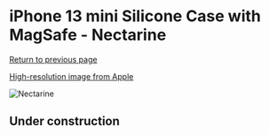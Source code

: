 # iPhone 13 mini Silicone Case with MagSafe - Nectarine

[Return to previous page](/iphone_13)

[High-resolution image from Apple](https://store.storeimages.cdn-apple.com/8756/as-images.apple.com/is/MN6D3?wid=4500&hei=4500&fmt=png)

<div style="width: 500px"><img src="/everyphone/MN6D3.png" alt="Nectarine"></div>

## Under construction

